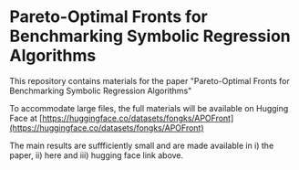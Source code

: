 # Pareto-Optimal Fronts for Benchmarking Symbolic Regression Algorithms

This repository contains materials for the paper "Pareto-Optimal Fronts for Benchmarking Symbolic Regression Algorithms"

To accommodate large files, the full materials will be available on Hugging Face at [https://huggingface.co/datasets/fongks/APOFront](https://huggingface.co/datasets/fongks/APOFront)

The main results are suffficiently small and are made available in i) the paper, ii) here and iii) hugging face link above.
